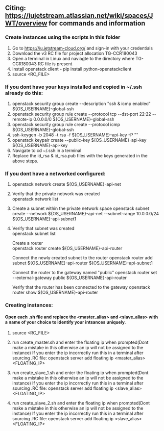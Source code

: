 ## Citing: https://iujetstream.atlassian.net/wiki/spaces/JWT/overview for commands and information
### Create instances using the scripts in this folder

1) Go to https://iu.jetstream-cloud.org/ and sign-in with your credentials
2) Download the v3 RC file for project allocation TG-CCR180043
3) Open a terminal in Linux and naviagte to the directory where TG-CCR180043 RC file is present
4) install openstack client - pip install python-openstackclient
5) source <RC_FILE>

### If you dont have your keys installed and copied in ~/.ssh already do this:
1) openstack security group create --description "ssh & icmp enabled" ${OS_USERNAME}-global-ssh
2) openstack security group rule create --protocol tcp --dst-port 22:22 --remote-ip 0.0.0.0/0 ${OS_USERNAME}-global-ssh
3)  openstack security group rule create --protocol icmp ${OS_USERNAME}-global-ssh
4) ssh-keygen -b 2048 -t rsa -f ${OS_USERNAME}-api-key -P ""
5) openstack keypair create --public-key ${OS_USERNAME}-api-key ${OS_USERNAME}-api-key
6) Navigate to cd ~/.ssh in a terminal
7) Replace the id_rsa & id_rsa.pub files with the keys generated in the above steps.


### If you dont have a networked configured:
1) openstack network create ${OS_USERNAME}-api-net

2) Verify that the private network was created	
   openstack network list

3) Create a subnet within the private network space	
   openstack subnet create --network ${OS_USERNAME}-api-net --subnet-range 10.0.0.0/24 ${OS_USERNAME}-api-subnet1

4) Verify that subnet was created	
   openstack subnet list
   
   Create a router	
   openstack router create ${OS_USERNAME}-api-router

   Connect the newly created subnet to the router
   openstack router add subnet ${OS_USERNAME}-api-router ${OS_USERNAME}-api-subnet1

   Connect the router to the gateway named "public"	
   openstack router set --external-gateway public ${OS_USERNAME}-api-router

   Verify that the router has been connected to the gateway	
   openstack router show ${OS_USERNAME}-api-router

### Creating instances:
#### Open each .sh file and replace the <master_alias> and <slave_alias> with a name of your choice to identify your intsances uniquely.  
1) source <RC_FILE>
2) run create_master.sh and enter the floating ip when prompted(Dont make a mistake in this otherwise an ip will not be assigned to the instance)
If you enter the ip incorrectly run this in a terminal after sourcing .RC file: openstack server add floating ip <master_alias> <FLOATING_IP>

3) run create_slave_1.sh and enter the floating ip when prompted(Dont make a mistake in this otherwise an ip will not be assigned to the instance)
If you enter the ip incorrectly run this in a terminal after sourcing .RC file: openstack server add floating ip <slave_alias> <FLOATING_IP>

4) run create_slave_2.sh and enter the floating ip when prompted(Dont make a mistake in this otherwise an ip will not be assigned to the instance)
If you enter the ip incorrectly run this in a terminal after sourcing .RC file: openstack server add floating ip <slave_alias> <FLOATING_IP>
